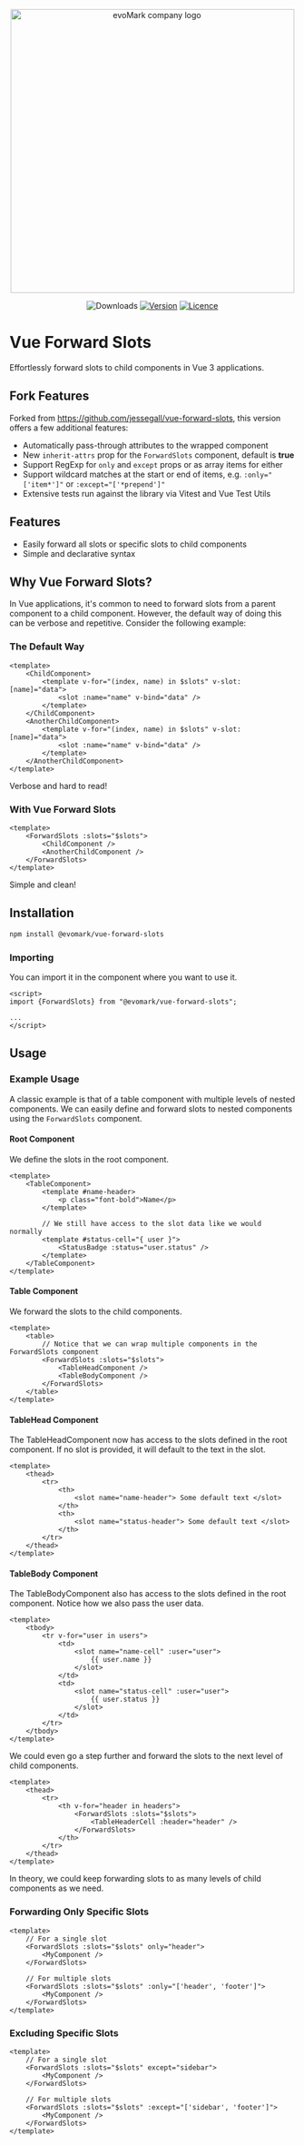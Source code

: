 <p align="center">
    <a href="https://evomark.co.uk" target="_blank" alt="Link to evoMark's website">
        <picture>
          <source media="(prefers-color-scheme: dark)" srcset="https://evomark.co.uk/wp-content/uploads/static/evomark-logo--dark.svg">
          <source media="(prefers-color-scheme: light)" srcset="https://evomark.co.uk/wp-content/uploads/static/evomark-logo--light.svg">
          <img alt="evoMark company logo" src="https://evomark.co.uk/wp-content/uploads/static/evomark-logo--light.svg" width="500">
        </picture>
    </a>
</p>

<p align="center">
  <img src="https://img.shields.io/npm/dm/@evomark/vue-forward-slots.svg" alt="Downloads"></a>
  <a href="https://www.npmjs.com/package/@evomark/vue-forward-slots"><img src="https://img.shields.io/npm/v/@evomark/vue-forward-slots.svg" alt="Version"></a>
  <a href="https://github.com/evo-mark/vue-forward-slots/blob/main/LICENCE"><img src="https://img.shields.io/github/license/evo-mark/vue-forward-slots?style=flat" alt="Licence"></a>
</p>

# Vue Forward Slots

Effortlessly forward slots to child components in Vue 3 applications.

## Fork Features

Forked from https://github.com/jessegall/vue-forward-slots, this version offers a few additional features:

-   Automatically pass-through attributes to the wrapped component
-   New `inherit-attrs` prop for the `ForwardSlots` component, default is **true**
-   Support RegExp for `only` and `except` props or as array items for either
-   Support wildcard matches at the start or end of items, e.g. `:only="['item*']"` or `:except="['*prepend']"`
-   Extensive tests run against the library via Vitest and Vue Test Utils

## Features

-   Easily forward all slots or specific slots to child components
-   Simple and declarative syntax

## Why Vue Forward Slots?

In Vue applications, it's common to need to forward slots from a parent component to a child component. However, the
default way of doing this can be verbose and repetitive. Consider the following example:

### The Default Way

```vue
<template>
	<ChildComponent>
		<template v-for="(index, name) in $slots" v-slot:[name]="data">
			<slot :name="name" v-bind="data" />
		</template>
	</ChildComponent>
	<AnotherChildComponent>
		<template v-for="(index, name) in $slots" v-slot:[name]="data">
			<slot :name="name" v-bind="data" />
		</template>
	</AnotherChildComponent>
</template>
```

Verbose and hard to read!

### With Vue Forward Slots

```vue
<template>
	<ForwardSlots :slots="$slots">
		<ChildComponent />
		<AnotherChildComponent />
	</ForwardSlots>
</template>
```

Simple and clean!

## Installation

```bash
npm install @evomark/vue-forward-slots
```

### Importing

You can import it in the component where you want to use it.

```vue
<script>
import {ForwardSlots} from "@evomark/vue-forward-slots";

...
</script>
```

## Usage

### Example Usage

A classic example is that of a table component with multiple levels of nested components.
We can easily define and forward slots to nested components using the `ForwardSlots` component.

#### Root Component

We define the slots in the root component.

```vue
<template>
	<TableComponent>
		<template #name-header>
			<p class="font-bold">Name</p>
		</template>

		// We still have access to the slot data like we would normally
		<template #status-cell="{ user }">
			<StatusBadge :status="user.status" />
		</template>
	</TableComponent>
</template>
```

#### Table Component

We forward the slots to the child components.

```vue
<template>
	<table>
		// Notice that we can wrap multiple components in the ForwardSlots component
		<ForwardSlots :slots="$slots">
			<TableHeadComponent />
			<TableBodyComponent />
		</ForwardSlots>
	</table>
</template>
```

#### TableHead Component

The TableHeadComponent now has access to the slots defined in the root component. If no slot is provided, it will
default to the text in the slot.

```vue
<template>
	<thead>
		<tr>
			<th>
				<slot name="name-header"> Some default text </slot>
			</th>
			<th>
				<slot name="status-header"> Some default text </slot>
			</th>
		</tr>
	</thead>
</template>
```

#### TableBody Component

The TableBodyComponent also has access to the slots defined in the root component. Notice how we also pass the user data.

```vue
<template>
	<tbody>
		<tr v-for="user in users">
			<td>
				<slot name="name-cell" :user="user">
					{{ user.name }}
				</slot>
			</td>
			<td>
				<slot name="status-cell" :user="user">
					{{ user.status }}
				</slot>
			</td>
		</tr>
	</tbody>
</template>
```

We could even go a step further and forward the slots to the next level of child components.

```vue
<template>
	<thead>
		<tr>
			<th v-for="header in headers">
				<ForwardSlots :slots="$slots">
					<TableHeaderCell :header="header" />
				</ForwardSlots>
			</th>
		</tr>
	</thead>
</template>
```

In theory, we could keep forwarding slots to as many levels of child components as we need.

### Forwarding Only Specific Slots

```vue
<template>
	// For a single slot
	<ForwardSlots :slots="$slots" only="header">
		<MyComponent />
	</ForwardSlots>

	// For multiple slots
	<ForwardSlots :slots="$slots" :only="['header', 'footer']">
		<MyComponent />
	</ForwardSlots>
</template>
```

### Excluding Specific Slots

```vue
<template>
	// For a single slot
	<ForwardSlots :slots="$slots" except="sidebar">
		<MyComponent />
	</ForwardSlots>

	// For multiple slots
	<ForwardSlots :slots="$slots" :except="['sidebar', 'footer']">
		<MyComponent />
	</ForwardSlots>
</template>
```
